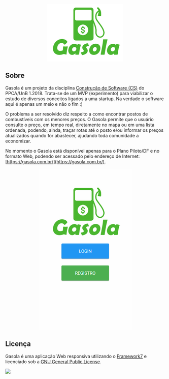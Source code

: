 <p align="center"><img src="https://github.com/unb-ppca-csw/gasola/blob/master/images/gasola-logo-alpha.png"></p>

## Sobre

Gasola é um projeto da disciplina [Construção de Software (CS)](https://medium.com/construcao-de-software) do PPCA/UnB 1.2018. Trata-se de um MVP (experimento) para viabilizar o estudo de diversos conceitos ligados a uma startup. Na verdade o software aqui é apenas um meio e não o fim :)

O problema a ser resolvido diz respeito a como encontrar postos de combustíveis com os menores preços. O Gasola permite que o usuário consulte o preço, em tempo real, diretamente no mapa ou em uma lista ordenada, podendo, ainda, traçar rotas até o posto e/ou informar os preços atualizados quando for abastecer, ajudando toda comunidade a economizar.

No momento o Gasola está disponível apenas para o Plano Piloto/DF e no formato Web, podendo ser acessado pelo endereço de Internet: [https://gasola.com.br/](https://gasola.com.br/).

<p align="center"><img src="https://github.com/unb-ppca-csw/gasola/blob/master/images/gasola.gif"></p>

## Licença

Gasola é uma aplicação Web responsiva utilizando o [Framework7](http://framework7.io/) e licenciado sob a [GNU General Public License](https://www.gnu.org/licenses/gpl-3.0.en.html). 

<img src="https://www.gnu.org/graphics/gplv3-88x31.png" />
